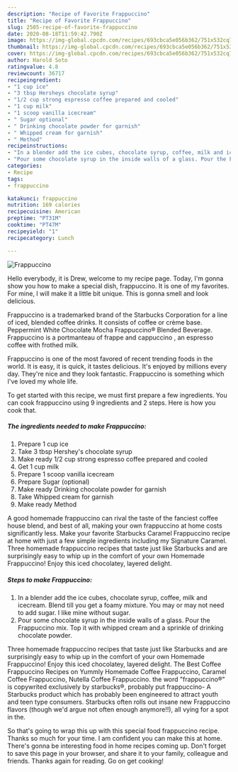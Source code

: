 ```yaml
---
description: "Recipe of Favorite Frappuccino"
title: "Recipe of Favorite Frappuccino"
slug: 2505-recipe-of-favorite-frappuccino
date: 2020-08-18T11:59:42.790Z
image: https://img-global.cpcdn.com/recipes/693cbca5e056b362/751x532cq70/frappuccino-recipe-main-photo.jpg
thumbnail: https://img-global.cpcdn.com/recipes/693cbca5e056b362/751x532cq70/frappuccino-recipe-main-photo.jpg
cover: https://img-global.cpcdn.com/recipes/693cbca5e056b362/751x532cq70/frappuccino-recipe-main-photo.jpg
author: Harold Soto
ratingvalue: 4.8
reviewcount: 36717
recipeingredient:
- "1 cup ice"
- "3 tbsp Hersheys chocolate syrup"
- "1/2 cup strong espresso coffee prepared and cooled"
- "1 cup milk"
- "1 scoop vanilla icecream"
- " Sugar optional"
- " Drinking chocolate powder for garnish"
- " Whipped cream for garnish"
- " Method"
recipeinstructions:
- "In a blender add the ice cubes, chocolate syrup, coffee, milk and icecream. Blend till you get a foamy mixture. You may or may not need to add sugar. I like mine without sugar."
- "Pour some chocolate syrup in the inside walls of a glass. Pour the Frappuccino mix. Top it with whipped cream and a sprinkle of drinking chocolate powder."
categories:
- Recipe
tags:
- frappuccino

katakunci: frappuccino 
nutrition: 169 calories
recipecuisine: American
preptime: "PT31M"
cooktime: "PT47M"
recipeyield: "1"
recipecategory: Lunch

---
```



![Frappuccino](https://img-global.cpcdn.com/recipes/693cbca5e056b362/751x532cq70/frappuccino-recipe-main-photo.jpg)

Hello everybody, it is Drew, welcome to my recipe page. Today, I'm gonna show you how to make a special dish, frappuccino. It is one of my favorites. For mine, I will make it a little bit unique. This is gonna smell and look delicious.

Frappuccino is a trademarked brand of the Starbucks Corporation for a line of iced, blended coffee drinks. It consists of coffee or crème base. Peppermint White Chocolate Mocha Frappuccino® Blended Beverage. Frappuccino is a portmanteau of frappe and cappuccino , an espresso coffee with frothed milk.

Frappuccino is one of the most favored of recent trending foods in the world. It is easy, it is quick, it tastes delicious. It's enjoyed by millions every day. They're nice and they look fantastic. Frappuccino is something which I've loved my whole life.


To get started with this recipe, we must first prepare a few ingredients. You can cook frappuccino using 9 ingredients and 2 steps. Here is how you cook that.

<!--inarticleads1-->

##### The ingredients needed to make Frappuccino:

1. Prepare 1 cup ice
1. Take 3 tbsp Hershey&#39;s chocolate syrup
1. Make ready 1/2 cup strong espresso coffee prepared and cooled
1. Get 1 cup milk
1. Prepare 1 scoop vanilla icecream
1. Prepare  Sugar (optional)
1. Make ready  Drinking chocolate powder for garnish
1. Take  Whipped cream for garnish
1. Make ready  Method


A good homemade frappuccino can rival the taste of the fanciest coffee house blend, and best of all, making your own frappuccino at home costs significantly less. Make your favorite Starbucks Caramel Frappuccino recipe at home with just a few simple ingredients including my Signature Caramel. Three homemade frappuccino recipes that taste just like Starbucks and are surprisingly easy to whip up in the comfort of your own Homemade Frappuccino! Enjoy this iced chocolatey, layered delight. 

<!--inarticleads2-->

##### Steps to make Frappuccino:

1. In a blender add the ice cubes, chocolate syrup, coffee, milk and icecream. Blend till you get a foamy mixture. You may or may not need to add sugar. I like mine without sugar.
1. Pour some chocolate syrup in the inside walls of a glass. Pour the Frappuccino mix. Top it with whipped cream and a sprinkle of drinking chocolate powder.


Three homemade frappuccino recipes that taste just like Starbucks and are surprisingly easy to whip up in the comfort of your own Homemade Frappuccino! Enjoy this iced chocolatey, layered delight. The Best Coffee Frappuccino Recipes on Yummly Homemade Coffee Frappuccino, Caramel Coffee Frappuccino, Nutella Coffee Frappuccino. the word &#34;frappuccino®&#34; is copywrited exclusively by starbucks®, probably put frappuccino- A Starbucks product which has probably been engineered to attract youth and teen type consumers. Starbucks often rolls out insane new Frappuccino flavors (though we&#39;d argue not often enough anymore!!), all vying for a spot in the. 

So that's going to wrap this up with this special food frappuccino recipe. Thanks so much for your time. I am confident you can make this at home. There's gonna be interesting food in home recipes coming up. Don't forget to save this page in your browser, and share it to your family, colleague and friends. Thanks again for reading. Go on get cooking!
